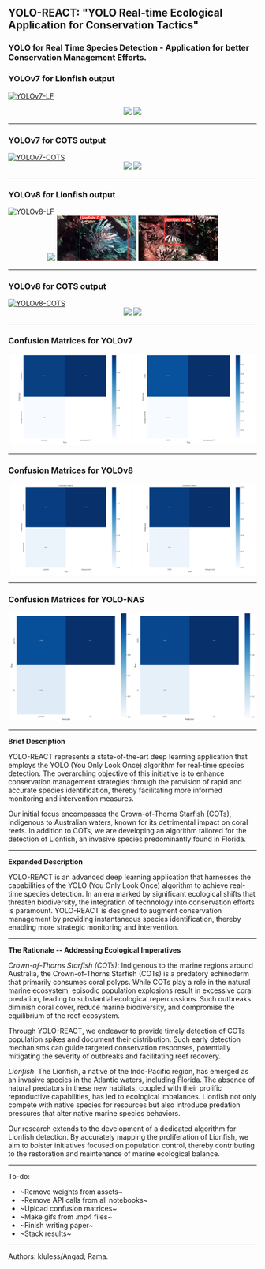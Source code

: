 ## YOLO-REACT: "YOLO Real-time Ecological Application for Conservation Tactics"

### YOLO for Real Time Species Detection - Application for better Conservation Management Efforts.

### YOLOv7 for Lionfish output

<a href="https://colab.research.google.com/github/kluless13/paper/blob/main/yolov7_LF.ipynb"><img src="https://colab.research.google.com/assets/colab-badge.svg" alt="YOLOv7-LF"></a>

<div align="center">
    <img src="https://github.com/kluless13/paper/blob/main/Assets/LF7-1.gif" width="49%"/>
    <img src="https://github.com/kluless13/paper/blob/main/Assets/LF7-2.gif" width="49%"/>
</div>

---

### YOLOv7 for COTS output

<a href="https://colab.research.google.com/github/kluless13/paper/blob/main/yolov7_COTS.ipynb">
        <img src="https://colab.research.google.com/assets/colab-badge.svg" alt="YOLOv7-COTS">
    </a>

<div align="center">
    <img src="https://github.com/kluless13/paper/blob/main/Assets/cots7-1.gif" width="49%"/>
    <img src="https://github.com/kluless13/paper/blob/main/Assets/cots7-2.gif" width="49%"/>
</div>

---

### YOLOv8 for Lionfish output

<a href="https://colab.research.google.com/github/kluless13/paper/blob/main/yolov8_LF.ipynb">
        <img src="https://colab.research.google.com/assets/colab-badge.svg" alt="YOLOv8-LF"></a>

<div align="center">
    <img src="https://github.com/kluless13/paper/blob/main/Assets/LF-gif.gif" width="32%"/>
    <img src="https://github.com/kluless13/paper/blob/main/Assets/LF-gif2.gif" width="32%"/>
    <img src="https://github.com/kluless13/paper/blob/main/Assets/LF-gif3.gif" width="32%"/>
</div>

---

### YOLOv8 for COTS output


<a href="https://colab.research.google.com/github/kluless13/paper/blob/main/yolov8_COTS.ipynb">
        <img src="https://colab.research.google.com/assets/colab-badge.svg" alt="YOLOv8-COTS"> </a>

<div align="center">
    <img src="https://github.com/kluless13/paper/blob/main/Assets/cotsclip1.gif" width="49%"/>
    <img src="https://github.com/kluless13/paper/blob/main/Assets/cotsclip2.gif" width="49%"/>
</div>

---

### Confusion Matrices for YOLOv7

<div align="center">
    <img src="https://github.com/kluless13/paper/blob/main/Assets/yolov7_LF_cm.png" width="49%"/>
    <img src="https://github.com/kluless13/paper/blob/main/Assets/yolov7_COTS_cm.png" width="49%"/>
</div>

---

### Confusion Matrices for YOLOv8

<div align="center">
    <img src="https://github.com/kluless13/paper/blob/main/Assets/yolov8_LF_cm.png" width="49%"/>
    <img src="https://github.com/kluless13/paper/blob/main/Assets/yolov8_COTS_cm.png" width="49%"/>
</div>

---

### Confusion Matrices for YOLO-NAS

<div align="center">
    <img src="https://github.com/kluless13/paper/blob/main/Assets/yolo_nas_LF_cm.png" width="49%"/>
    <img src="https://github.com/kluless13/paper/blob/main/Assets/yolo_nas_COTS_cm.png" width="49%"/>
</div>


---

**Brief Description**

YOLO-REACT represents a state-of-the-art deep learning application that employs the YOLO (You Only Look Once) algorithm for real-time species detection. The overarching objective of this initiative is to enhance conservation management strategies through the provision of rapid and accurate species identification, thereby facilitating more informed monitoring and intervention measures.

Our initial focus encompasses the Crown-of-Thorns Starfish (COTs), indigenous to Australian waters, known for its detrimental impact on coral reefs. In addition to COTs, we are developing an algorithm tailored for the detection of Lionfish, an invasive species predominantly found in Florida.

---

**Expanded Description**

YOLO-REACT is an advanced deep learning application that harnesses the capabilities of the YOLO (You Only Look Once) algorithm to achieve real-time species detection. In an era marked by significant ecological shifts that threaten biodiversity, the integration of technology into conservation efforts is paramount. YOLO-REACT is designed to augment conservation management by providing instantaneous species identification, thereby enabling more strategic monitoring and intervention.

---

**The Rationale -- Addressing Ecological Imperatives**

*Crown-of-Thorns Starfish (COTs)*: Indigenous to the marine regions around Australia, the Crown-of-Thorns Starfish (COTs) is a predatory echinoderm that primarily consumes coral polyps. While COTs play a role in the natural marine ecosystem, episodic population explosions result in excessive coral predation, leading to substantial ecological repercussions. Such outbreaks diminish coral cover, reduce marine biodiversity, and compromise the equilibrium of the reef ecosystem.

Through YOLO-REACT, we endeavor to provide timely detection of COTs population spikes and document their distribution. Such early detection mechanisms can guide targeted conservation responses, potentially mitigating the severity of outbreaks and facilitating reef recovery.

*Lionfish*: The Lionfish, a native of the Indo-Pacific region, has emerged as an invasive species in the Atlantic waters, including Florida. The absence of natural predators in these new habitats, coupled with their prolific reproductive capabilities, has led to ecological imbalances. Lionfish not only compete with native species for resources but also introduce predation pressures that alter native marine species behaviors.

Our research extends to the development of a dedicated algorithm for Lionfish detection. By accurately mapping the proliferation of Lionfish, we aim to bolster initiatives focused on population control, thereby contributing to the restoration and maintenance of marine ecological balance.

---

To-do:
- ~Remove weights from assets~
- ~Remove API calls from all notebooks~
- ~Upload confusion matrices~
- ~Make gifs from .mp4 files~
- ~Finish writing paper~
- ~Stack results~

---

Authors: kluless/Angad; Rama.

